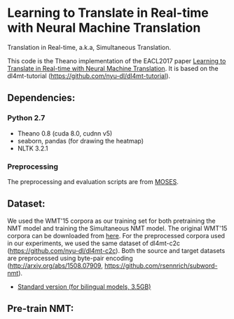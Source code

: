Learning to Translate in Real-time with Neural Machine Translation
===================================
Translation in Real-time, a.k.a, Simultaneous Translation.

This code is the Theano implementation of the EACL2017 paper [Learning to Translate in Real-time with Neural Machine Translation](https://arxiv.org/abs/1610.00388). It is based on the dl4mt-tutorial (https://github.com/nyu-dl/dl4mt-tutorial).

Dependencies:
----------------------
### Python 2.7
* Theano 0.8 (cuda 8.0, cudnn v5)
* seaborn, pandas (for drawing the heatmap)
* NLTK 3.2.1

### Preprocessing
The preprocessing and evaluation scripts are from [MOSES](https://github.com/moses-smt/mosesdecoder).

Dataset:
----------------------
We used the WMT'15 corpora as our training set for both pretraining the NMT model and training the Simultaneous NMT model.
The original WMT'15 corpora can be downloaded from [here](http://www.statmt.org/wmt15/translation-task.html). 
For the preprocessed corpora used in our experiments, we used the same dataset of dl4mt-c2c (https://github.com/nyu-dl/dl4mt-c2c). Both the source and target datasets are preprocessed using byte-pair encoding (http://arxiv.org/abs/1508.07909, https://github.com/rsennrich/subword-nmt).
* [Standard version (for bilingual models, 3.5GB)](https://drive.google.com/open?id=0BxmEQ91VZAPQam5pc2ltQ1BBTTQ)

Pre-train NMT:
----------------------
